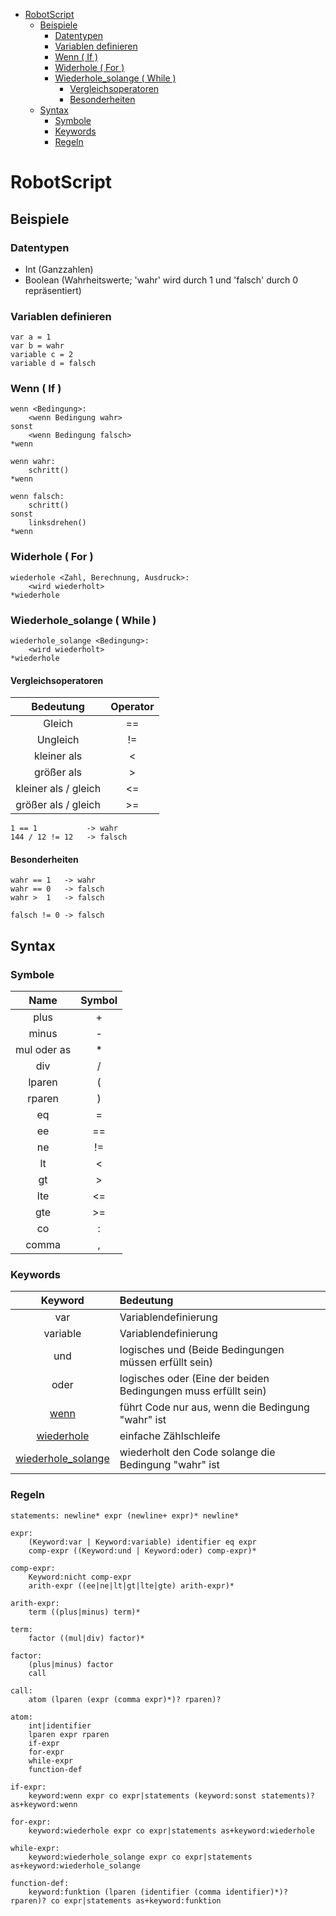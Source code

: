 
- [RobotScript](#robotscript)
  - [Beispiele](#beispiele)
    - [Datentypen](#datentypen)
    - [Variablen definieren](#variablen-definieren)
    - [Wenn ( If )](#wenn--if-)
    - [Widerhole ( For )](#widerhole--for-)
    - [Wiederhole_solange ( While )](#wiederhole_solange--while-)
      - [Vergleichsoperatoren](#vergleichsoperatoren)
      - [Besonderheiten](#besonderheiten)
  - [Syntax](#syntax)
    - [Symbole](#symbole)
    - [Keywords](#keywords)
    - [Regeln](#regeln)

# RobotScript

## Beispiele

### Datentypen

- Int (Ganzzahlen)
- Boolean (Wahrheitswerte; 'wahr' wird durch 1 und 'falsch' durch 0 repräsentiert)

### Variablen definieren

`var a = 1`  
`var b = wahr`  
`variable c = 2`  
`variable d = falsch`

### Wenn ( If )
```
wenn <Bedingung>:
    <wenn Bedingung wahr>
sonst
    <wenn Bedingung falsch>
*wenn

wenn wahr:
    schritt()
*wenn

wenn falsch:
    schritt()
sonst
    linksdrehen()
*wenn
```

### Widerhole ( For )
```
wiederhole <Zahl, Berechnung, Ausdruck>:
    <wird wiederholt>
*wiederhole
```

### Wiederhole_solange ( While )
```
wiederhole_solange <Bedingung>:
    <wird wiederholt>
*wiederhole
```

#### Vergleichsoperatoren
|Bedeutung|Operator|
|:---:|:---:|
|Gleich|==|
|Ungleich|!=|
|kleiner als|<|
|größer als|>|
|kleiner als / gleich|<=|
|größer als / gleich|>=|

```
1 == 1           -> wahr
144 / 12 != 12   -> falsch
```

#### Besonderheiten

```
wahr == 1   -> wahr
wahr == 0   -> falsch
wahr >  1   -> falsch

falsch != 0 -> falsch
```

## Syntax

### Symbole
|Name|Symbol|
|:---:|:---:|
|plus|+|
|minus|-|
|mul oder as|*|
|div|/|
|lparen|(|
|rparen|)|
|eq|=|
|ee|==|
|ne|!=|
|lt|<|
|gt|>|
|lte|<=|
|gte|>=|
|co|:|
|comma|,|

### Keywords
|Keyword|Bedeutung|
|:---:|:---|
|var|Variablendefinierung|
|variable|Variablendefinierung|
|und|logisches und (Beide Bedingungen müssen erfüllt sein)|
|oder|logisches oder (Eine der beiden Bedingungen muss erfüllt sein)|
|[wenn](#wenn--if-)|führt Code nur aus, wenn die Bedingung "wahr" ist|
|[wiederhole](#wenn--if-)|einfache Zählschleife|
|[wiederhole_solange](#wenn--if-)|wiederholt den Code solange die Bedingung "wahr" ist|

### Regeln
```
statements: newline* expr (newline+ expr)* newline*

expr:
    (Keyword:var | Keyword:variable) identifier eq expr
    comp-expr ((Keyword:und | Keyword:oder) comp-expr)*

comp-expr:
    Keyword:nicht comp-expr
    arith-expr ((ee|ne|lt|gt|lte|gte) arith-expr)*

arith-expr:
    term ((plus|minus) term)*

term:
    factor ((mul|div) factor)*

factor:
    (plus|minus) factor
    call

call:
    atom (lparen (expr (comma expr)*)? rparen)?

atom:
    int|identifier
    lparen expr rparen
    if-expr
    for-expr
    while-expr
    function-def

if-expr:
    keyword:wenn expr co expr|statements (keyword:sonst statements)? as+keyword:wenn

for-expr:
    keyword:wiederhole expr co expr|statements as+keyword:wiederhole

while-expr:
    keyword:wiederhole_solange expr co expr|statements as+keyword:wiederhole_solange

function-def:
    keyword:funktion (lparen (identifier (comma identifier)*)? rparen)? co expr|statements as+keyword:funktion
```
